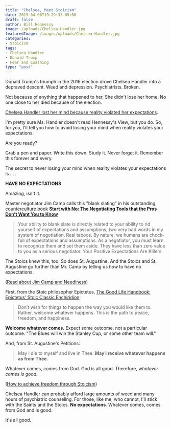 ```yaml
---
title: "Chelsea, Meet Stoicism"
date: 2019-04-06T19:29:32-05:00
draft: false
author: Bill Hennessy
image: /uploads/Chelsea-Handler.jpg
featuredImage: /images/uploads/Chelsea-Handler.jpg
categories: 
- Stoicism
tags:
- Chelsea Handler
- Donald Trump
- Fear and Loathing
type: "post"
---
```


Donald Trump's triumph in the 2016 election drove Chelsea Handler into a depraved descent. Weed and depression. Psychiatrists. Broken. 

Not because of anything that happened to her. She didn't lose her home. No one close to her died because of the election. 

[Chelsea Handler lost her mind because reality violated her expectations](https://www.breitbart.com/entertainment/2019/04/06/watch-chelsea-handler-admits-trumps-election-drove-her-to-seek-psychiatric-help-and-drugs/). 

I'm pretty sure Ms. Handler doesn't read Hennessy's View, but you do. So, for you, I'll tell you how to avoid losing your mind when reality violates your expectations. 

Are you ready? 

Grab a pen and paper. Write this down. Study it. Never forget it. Remember this forever and every. 

The secret to never losing your mind when reality violates your expectations is . . . 

**HAVE NO EXPECTATIONS**

Amazing, isn't it. 

Master negotiator Jim Camp calls this "blank slating" in his outstanding, counterculture book [**Start with No: The Negotiating Tools that the Pros Don't Want You to Know**](https://read.amazon.com/kp/embed?asin=B003EY7JEE&preview=newtab&linkCode=kpe&ref_=cm_sw_r_kb_dp_MBuQCb18RBF0D)

> Your ability to blank slate is directly related to your ability to rid yourself of expectations and assumptions, two very bad words in my system of negotiation. Real taboos. By nature, we humans are chock-full of expectations and assumptions. As a negotiator, you must learn to recognize them and set them aside. They have less than zero value to you as a serious negotiator. Your Positive Expectations Are Killers

The Stoics knew this, too. So does St. Augustine. And the Stoics and St. Augustine go further than Mr. Camp by telling us *how* to have no expectations. 

([Read about Jim Camp and Neediness](https://www.hennessysview.com/2017/03/24/neediness/))


First, from the Stoic philosopher Epictetus, [The Good Life Handbook: Epictetus' Stoic Classic Enchiridion](https://www.amazon.com/Good-Life-Handbook-Epictetus-Enchiridion/dp/0920219144/ref=tmm_pap_swatch_0?_encoding=UTF8&qid=1554597913&sr=8-1):

> Don’t wish for things to happen the way you would like them to. Rather, welcome whatever happens. This is the path to peace, freedom, and happiness.

**Welcome whatever comes.** Expect some outcome, not a particular outcome. "The Blues will win the Stanley Cup, or some other team will." 

And, from St. Augustine's Petitions:

> May I die to myself and live in Thee. **May I receive whatever happens as from Thee**.

Whatever comes, comes from God. God is all good. Therefore, *whatever comes is good*. 

([How to achieve freedom through Stoicism](https://www.hennessysview.com/2017/07/16/free-forever-through-stoicism/))

Chelsea Handler can probably afford large amounts of weed and many hours of psychiatric counseling. For those, like me, who cannot, I'll stick with the Saints and the Stoics. **No expectations**. Whatever comes, comes from God and is good. 

It's all good. 
